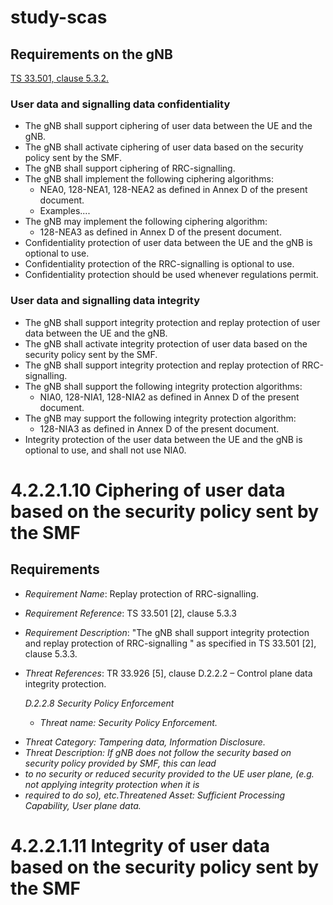 # study-scas

## Requirements on the gNB

[TS 33.501, clause 5.3.2.](https://www.google.com/url?sa=t&rct=j&q=&esrc=s&source=web&cd=&ved=2ahUKEwiLlZz21YOAAxUw-DgGHVAZDjIQFnoECBgQAQ&url=https%3A%2F%2Fwww.etsi.org%2Fdeliver%2Fetsi_ts%2F133500_133599%2F133501%2F15.04.00_60%2Fts_133501v150400p.pdf&usg=AOvVaw3176yqNSzVeIECCr6sVaNG&opi=89978449)
### User data and signalling data confidentiality
* The gNB shall support ciphering of user data between the UE and the gNB.
* The gNB shall activate ciphering of user data based on the security policy sent by the SMF.
* The gNB shall support ciphering of RRC-signalling.
* The gNB shall implement the following ciphering algorithms:
  - NEA0, 128-NEA1, 128-NEA2 as defined in Annex D of the present document.
  - Examples....
* The gNB may implement the following ciphering algorithm:
  - 128-NEA3 as defined in Annex D of the present document.
*  Confidentiality protection of user data between the UE and the gNB is optional to use.
*  Confidentiality protection of the RRC-signalling is optional to use.
*  Confidentiality protection should be used whenever regulations permit.

### User data and signalling data integrity
* The gNB shall support integrity protection and replay protection of user data between the UE and the gNB.
* The gNB shall activate integrity protection of user data based on the security policy sent by the SMF.
* The gNB shall support integrity protection and replay protection of RRC-signalling.
* The gNB shall support the following integrity protection algorithms:
   - NIA0, 128-NIA1, 128-NIA2 as defined in Annex D of the present document.
* The gNB may support the following integrity protection algorithm:
   - 128-NIA3 as defined in Annex D of the present document.
* Integrity protection of the user data between the UE and the gNB is optional to use, and shall not use NIA0.


# 4.2.2.1.10 Ciphering of user data based on the security policy sent by the SMF

## Requirements
* _Requirement Name_: Replay protection of RRC-signalling.
* _Requirement Reference_: TS 33.501 [2], clause 5.3.3
* _Requirement Description_: "The gNB shall support integrity protection and replay protection of RRC-signalling " as
specified in TS 33.501 [2], clause 5.3.3.
* _Threat References_: TR 33.926 [5], clause D.2.2.2 – Control plane data integrity protection.

  _D.2.2.8 Security Policy Enforcement_
   - _Threat name: Security Policy Enforcement._
 - _Threat Category: Tampering data, Information Disclosure._
 - _Threat Description: If gNB does not follow the security based on security policy provided by SMF, this can lead_
 - _to no security or reduced security provided to the UE user plane, (e.g. not applying integrity protection when it is_
 - _required to do so), etc.Threatened Asset: Sufficient Processing Capability, User plane data._



# 4.2.2.1.11 Integrity of user data based on the security policy sent by the SMF
